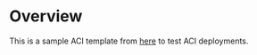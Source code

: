 # Overview 

This is a sample ACI template from [here](https://github.com/Azure/azure-quickstart-templates/tree/master/201-aci-wordpress) to test ACI deployments.


